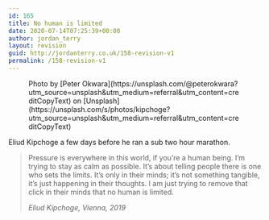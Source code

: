 ```yaml
---
id: 165
title: No human is limited
date: 2020-07-14T07:25:39+00:00
author: jordan_terry
layout: revision
guid: http://jordanterry.co.uk/158-revision-v1
permalink: /158-revision-v1
---
```

<figure class="wp-block-image size-large"><img src="http://jordanterry.co.uk/wp-content/uploads/2020/07/peter-okwara-Ny975HgWwbQ-unsplash-1024x805.jpg" alt="" class="wp-image-164" srcset="http://jordanterry.co.uk/wp-content/uploads/2020/07/peter-okwara-Ny975HgWwbQ-unsplash-1024x805.jpg 1024w, http://jordanterry.co.uk/wp-content/uploads/2020/07/peter-okwara-Ny975HgWwbQ-unsplash-300x236.jpg 300w, http://jordanterry.co.uk/wp-content/uploads/2020/07/peter-okwara-Ny975HgWwbQ-unsplash-768x604.jpg 768w, http://jordanterry.co.uk/wp-content/uploads/2020/07/peter-okwara-Ny975HgWwbQ-unsplash-1536x1208.jpg 1536w, http://jordanterry.co.uk/wp-content/uploads/2020/07/peter-okwara-Ny975HgWwbQ-unsplash.jpg 1920w" sizes="(max-width: 1024px) 100vw, 1024px" /><figcaption>Photo by [Peter Okwara](https://unsplash.com/@peterokwara?utm_source=unsplash&utm_medium=referral&utm_content=creditCopyText) on [Unsplash](https://unsplash.com/s/photos/kipchoge?utm_source=unsplash&utm_medium=referral&utm_content=creditCopyText)</figcaption></figure> 

Eliud Kipchoge a few days before he ran a sub two hour marathon.

<blockquote class="wp-block-quote is-style-large">
  <p>
    Pressure is everywhere in this world, if you&#8217;re a human being. I&#8217;m trying to stay as calm as possible. It&#8217;s about telling people there is one who sets the limits. It&#8217;s only in their minds; it&#8217;s not something tangible, it&#8217;s just happening in their thoughts. I am just trying to remove that click in their minds that no human is limited.
  </p>
  
  <cite>Eliud Kipchoge, Vienna, 2019</cite>
</blockquote>